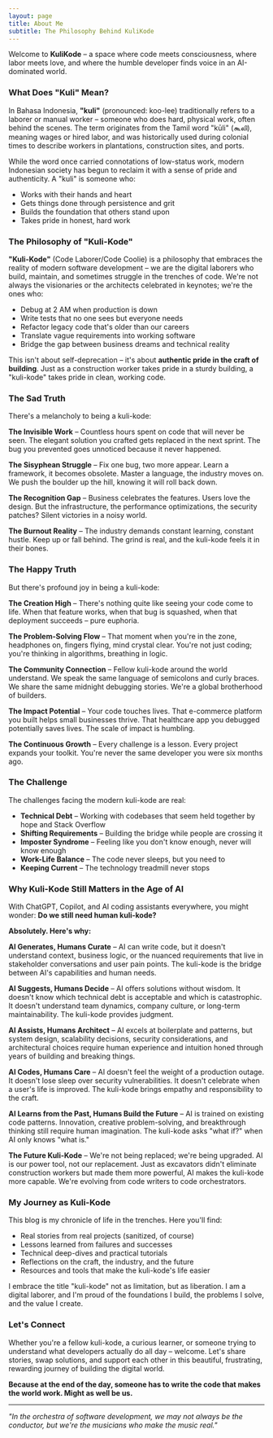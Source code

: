 ```yaml
---
layout: page
title: About Me
subtitle: The Philosophy Behind KuliKode
---
```


Welcome to **KuliKode** – a space where code meets consciousness, where labor meets love, and where the humble developer finds voice in an AI-dominated world.

### What Does "Kuli" Mean?

In Bahasa Indonesia, **"kuli"** (pronounced: koo-lee) traditionally refers to a laborer or manual worker – someone who does hard, physical work, often behind the scenes. The term originates from the Tamil word "kūli" (கூலி), meaning wages or hired labor, and was historically used during colonial times to describe workers in plantations, construction sites, and ports.

While the word once carried connotations of low-status work, modern Indonesian society has begun to reclaim it with a sense of pride and authenticity. A "kuli" is someone who:
- Works with their hands and heart
- Gets things done through persistence and grit
- Builds the foundation that others stand upon
- Takes pride in honest, hard work

### The Philosophy of "Kuli-Kode"

**"Kuli-Kode"** (Code Laborer/Code Coolie) is a philosophy that embraces the reality of modern software development – we are the digital laborers who build, maintain, and sometimes struggle in the trenches of code. We're not always the visionaries or the architects celebrated in keynotes; we're the ones who:

- Debug at 2 AM when production is down
- Write tests that no one sees but everyone needs
- Refactor legacy code that's older than our careers
- Translate vague requirements into working software
- Bridge the gap between business dreams and technical reality

This isn't about self-deprecation – it's about **authentic pride in the craft of building**. Just as a construction worker takes pride in a sturdy building, a "kuli-kode" takes pride in clean, working code.

### The Sad Truth

There's a melancholy to being a kuli-kode:

**The Invisible Work** – Countless hours spent on code that will never be seen. The elegant solution you crafted gets replaced in the next sprint. The bug you prevented goes unnoticed because it never happened.

**The Sisyphean Struggle** – Fix one bug, two more appear. Learn a framework, it becomes obsolete. Master a language, the industry moves on. We push the boulder up the hill, knowing it will roll back down.

**The Recognition Gap** – Business celebrates the features. Users love the design. But the infrastructure, the performance optimizations, the security patches? Silent victories in a noisy world.

**The Burnout Reality** – The industry demands constant learning, constant hustle. Keep up or fall behind. The grind is real, and the kuli-kode feels it in their bones.

### The Happy Truth

But there's profound joy in being a kuli-kode:

**The Creation High** – There's nothing quite like seeing your code come to life. When that feature works, when that bug is squashed, when that deployment succeeds – pure euphoria.

**The Problem-Solving Flow** – That moment when you're in the zone, headphones on, fingers flying, mind crystal clear. You're not just coding; you're thinking in algorithms, breathing in logic.

**The Community Connection** – Fellow kuli-kode around the world understand. We speak the same language of semicolons and curly braces. We share the same midnight debugging stories. We're a global brotherhood of builders.

**The Impact Potential** – Your code touches lives. That e-commerce platform you built helps small businesses thrive. That healthcare app you debugged potentially saves lives. The scale of impact is humbling.

**The Continuous Growth** – Every challenge is a lesson. Every project expands your toolkit. You're never the same developer you were six months ago.

### The Challenge

The challenges facing the modern kuli-kode are real:

- **Technical Debt** – Working with codebases that seem held together by hope and Stack Overflow
- **Shifting Requirements** – Building the bridge while people are crossing it
- **Imposter Syndrome** – Feeling like you don't know enough, never will know enough
- **Work-Life Balance** – The code never sleeps, but you need to
- **Keeping Current** – The technology treadmill never stops

### Why Kuli-Kode Still Matters in the Age of AI

With ChatGPT, Copilot, and AI coding assistants everywhere, you might wonder: **Do we still need human kuli-kode?**

**Absolutely. Here's why:**

**AI Generates, Humans Curate** – AI can write code, but it doesn't understand context, business logic, or the nuanced requirements that live in stakeholder conversations and user pain points. The kuli-kode is the bridge between AI's capabilities and human needs.

**AI Suggests, Humans Decide** – AI offers solutions without wisdom. It doesn't know which technical debt is acceptable and which is catastrophic. It doesn't understand team dynamics, company culture, or long-term maintainability. The kuli-kode provides judgment.

**AI Assists, Humans Architect** – AI excels at boilerplate and patterns, but system design, scalability decisions, security considerations, and architectural choices require human experience and intuition honed through years of building and breaking things.

**AI Codes, Humans Care** – AI doesn't feel the weight of a production outage. It doesn't lose sleep over security vulnerabilities. It doesn't celebrate when a user's life is improved. The kuli-kode brings empathy and responsibility to the craft.

**AI Learns from the Past, Humans Build the Future** – AI is trained on existing code patterns. Innovation, creative problem-solving, and breakthrough thinking still require human imagination. The kuli-kode asks "what if?" when AI only knows "what is."

**The Future Kuli-Kode** – We're not being replaced; we're being upgraded. AI is our power tool, not our replacement. Just as excavators didn't eliminate construction workers but made them more powerful, AI makes the kuli-kode more capable. We're evolving from code writers to code orchestrators.

### My Journey as Kuli-Kode

This blog is my chronicle of life in the trenches. Here you'll find:
- Real stories from real projects (sanitized, of course)
- Lessons learned from failures and successes
- Technical deep-dives and practical tutorials
- Reflections on the craft, the industry, and the future
- Resources and tools that make the kuli-kode's life easier

I embrace the title "kuli-kode" not as limitation, but as liberation. I am a digital laborer, and I'm proud of the foundations I build, the problems I solve, and the value I create.

### Let's Connect

Whether you're a fellow kuli-kode, a curious learner, or someone trying to understand what developers actually do all day – welcome. Let's share stories, swap solutions, and support each other in this beautiful, frustrating, rewarding journey of building the digital world.

**Because at the end of the day, someone has to write the code that makes the world work. Might as well be us.**

---

*"In the orchestra of software development, we may not always be the conductor, but we're the musicians who make the music real."*
